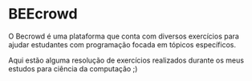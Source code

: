# BEEcrowd

O Becrowd é uma plataforma que conta com diversos exercícios para ajudar estudantes com programação focada em tópicos específicos.

Aqui estão alguma resolução de exercícios realizados durante os meus estudos para ciência da computação ;)
